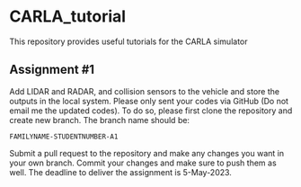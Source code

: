 # CARLA_tutorial
This repository provides useful tutorials for the CARLA simulator

## Assignment #1
Add LIDAR and RADAR, and collision sensors to the vehicle and store the outputs in the local system.
Please only sent your codes via GitHub (Do not email me the updated codes). To do so, please first clone the repository
and create new branch. The branch name should be:

```
FAMILYNAME-STUDENTNUMBER-A1
```

Submit a pull request to the repository and make any changes you want in your own branch.
Commit your changes and make sure to push them as well. The deadline to deliver the assignment is
5-May-2023.
